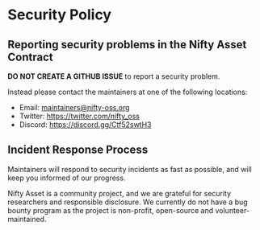 # Security Policy

<a name="reporting"></a>
## Reporting security problems in the Nifty Asset Contract

**DO NOT CREATE A GITHUB ISSUE** to report a security problem.

Instead please contact the maintainers at one of the following locations:

* Email: maintainers@nifty-oss.org
* Twitter: https://twitter.com/nifty_oss
* Discord: https://discord.gg/Ctf52swtH3


<a name="process"></a>
## Incident Response Process

Maintainers will respond to security incidents as fast as possible, and will keep you informed of our progress.

Nifty Asset is a community project, and we are grateful for security researchers and responsible disclosure. We currently do not have a bug bounty program as the project is non-profit, open-source and volunteer-maintained.
